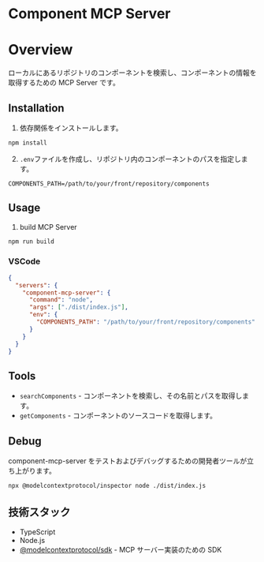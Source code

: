 # Component MCP Server

# Overview

ローカルにあるリポジトリのコンポーネントを検索し、コンポーネントの情報を取得するための MCP Server です。

## Installation

1. 依存関係をインストールします。

```bash
npm install
```

2. `.env`ファイルを作成し、リポジトリ内のコンポーネントのパスを指定します。

```
COMPONENTS_PATH=/path/to/your/front/repository/components
```

## Usage

1. build MCP Server

```bash
npm run build
```

### VSCode

```json
{
  "servers": {
    "component-mcp-server": {
      "command": "node",
      "args": ["./dist/index.js"],
      "env": {
        "COMPONENTS_PATH": "/path/to/your/front/repository/components"
      }
    }
  }
}
```

## Tools

- `searchComponents` - コンポーネントを検索し、その名前とパスを取得します。
- `getComponents` - コンポーネントのソースコードを取得します。

## Debug

component-mcp-server をテストおよびデバッグするための開発者ツールが立ち上がります。

```bash
npx @modelcontextprotocol/inspector node ./dist/index.js
```

## 技術スタック

- TypeScript
- Node.js
- [@modelcontextprotocol/sdk](https://github.com/modelcontextprotocol/typescript-sdk) - MCP サーバー実装のための SDK
